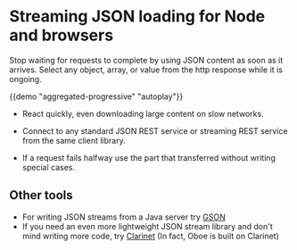 Streaming JSON loading for Node and browsers
============================================

Stop waiting for requests to complete by using JSON content as soon as
it arrives. Select any object, array, or value from the http response
while it is ongoing.

{{demo "aggregated-progressive" "autoplay"}}

-   React quickly, even downloading large content on slow networks.

-   Connect to any standard JSON REST service or streaming REST service
    from the same client library.

-   If a request fails halfway use the part that transferred without
    writing special cases.

Other tools
-----------

-   For writing JSON streams from a Java server try
    [GSON](https://code.google.com/p/google-gson/)
-   If you need an even more lightweight JSON stream library and don't
    mind writing more code, try
    [Clarinet](https://github.com/dscape/clarinet) (In fact, Oboe is
    built on Clarinet)
